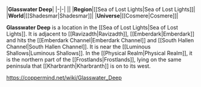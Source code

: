 |**Glasswater Deep**|
|-|-|
||
|**Region**|[[Sea of Lost Lights\|Sea of Lost Lights]]|
|**World**|[[Shadesmar\|Shadesmar]]|
|**Universe**|[[Cosmere\|Cosmere]]|

**Glasswater Deep** is a location in the [[Sea of Lost Lights\|Sea of Lost Lights]]. It is adjacent to [[Ravizadth\|Ravizadth]], [[Emberdark\|Emberdark]] and hits the [[Emberdark Channel\|Emberdark Channel]] and [[South Hallen Channel\|South Hallen Channel]]. It is near the [[Luminous Shallows\|Luminous Shallows]].
In the [[Physical Realm\|Physical Realm]], it is the northern part of the [[Frostlands\|Frostlands]], lying on the same peninsula that [[Kharbranth\|Kharbranth]] is on to its west.



https://coppermind.net/wiki/Glasswater_Deep